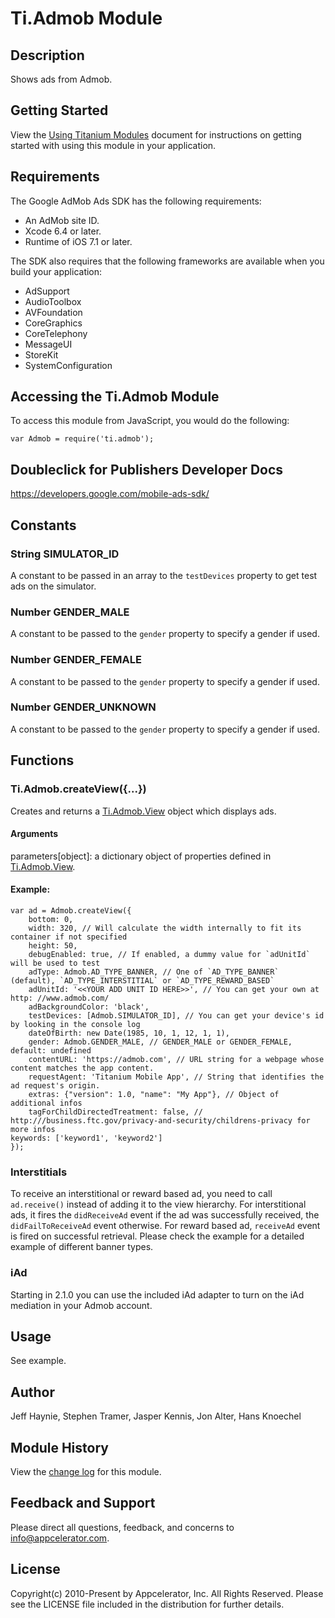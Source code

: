 # Ti.Admob Module

## Description

Shows ads from Admob.

## Getting Started

View the [Using Titanium Modules](http://docs.appcelerator.com/titanium/latest/#!/guide/Using_Titanium_Modules) document for instructions on getting
started with using this module in your application.

## Requirements

The Google AdMob Ads SDK has the following requirements:

* An AdMob site ID.
* Xcode 6.4 or later.
* Runtime of iOS 7.1 or later.

The SDK also requires that the following frameworks are available when you build your application:

* AdSupport
* AudioToolbox
* AVFoundation
* CoreGraphics
* CoreTelephony
* MessageUI
* StoreKit
* SystemConfiguration

## Accessing the Ti.Admob Module

To access this module from JavaScript, you would do the following:

	var Admob = require('ti.admob');

## Doubleclick for Publishers Developer Docs
<https://developers.google.com/mobile-ads-sdk/>

## Constants

### String SIMULATOR_ID

A constant to be passed in an array to the `testDevices` property to get test ads on the simulator.

### Number GENDER_MALE

A constant to be passed to the `gender` property to specify a gender if used.

### Number GENDER_FEMALE

A constant to be passed to the `gender` property to specify a gender if used. 

### Number GENDER_UNKNOWN

A constant to be passed to the `gender` property to specify a gender if used. 

## Functions

### Ti.Admob.createView({...})

Creates and returns a [Ti.Admob.View][] object which displays ads.

#### Arguments

parameters[object]: a dictionary object of properties defined in [Ti.Admob.View][].

#### Example:

	var ad = Admob.createView({
		bottom: 0, 
		width: 320, // Will calculate the width internally to fit its container if not specified
        height: 50,
        debugEnabled: true, // If enabled, a dummy value for `adUnitId` will be used to test
        adType: Admob.AD_TYPE_BANNER, // One of `AD_TYPE_BANNER` (default), `AD_TYPE_INTERSTITIAL` or `AD_TYPE_REWARD_BASED`
        adUnitId: '<<YOUR ADD UNIT ID HERE>>', // You can get your own at http: //www.admob.com/
        adBackgroundColor: 'black', 
        testDevices: [Admob.SIMULATOR_ID], // You can get your device's id by looking in the console log
        dateOfBirth: new Date(1985, 10, 1, 12, 1, 1),
        gender: Admob.GENDER_MALE, // GENDER_MALE or GENDER_FEMALE, default: undefined
        contentURL: 'https://admob.com', // URL string for a webpage whose content matches the app content.
        requestAgent: 'Titanium Mobile App', // String that identifies the ad request's origin.
        extras: {"version": 1.0, "name": "My App"}, // Object of additional infos
        tagForChildDirectedTreatment: false, // http:///business.ftc.gov/privacy-and-security/childrens-privacy for more infos
	keywords: ['keyword1', 'keyword2']
	});

### Interstitials

To receive an interstitional or reward based ad, you need to call `ad.receive()` instead of adding it to the view hierarchy. 
For interstitional ads, it fires the `didReceiveAd` event if the  ad was successfully received, the `didFailToReceiveAd` event otherwise. For reward based ad, `receiveAd` event is fired on successful retrieval. Please check 
the example for a detailed example of different banner types.

### iAd

Starting in 2.1.0 you can use the included iAd adapter to turn on the iAd mediation in your Admob account.

## Usage

See example.

## Author

Jeff Haynie, Stephen Tramer, Jasper Kennis, Jon Alter, Hans Knoechel

## Module History

View the [change log](changelog.html) for this module.

## Feedback and Support

Please direct all questions, feedback, and concerns to [info@appcelerator.com](mailto:info@appcelerator.com?subject=iOS%20Admob%20Module).

## License

Copyright(c) 2010-Present by Appcelerator, Inc. All Rights Reserved. Please see the LICENSE file included in the distribution for further details.

[Ti.Admob.View]: view.html
